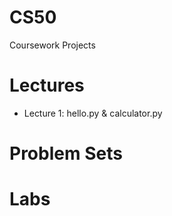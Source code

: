 # CS50
Coursework Projects

# Lectures
- Lecture 1: hello.py & calculator.py 

# Problem Sets

# Labs
